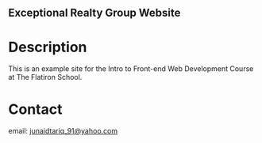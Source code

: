 Exceptional Realty Group Website
---

# Description

This is an example site for the Intro to Front-end Web Development Course at The Flatiron School.

# Contact

email: junaidtariq_91@yahoo.com
